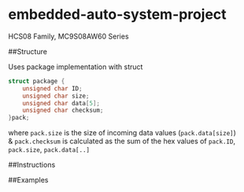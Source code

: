 # embedded-auto-system-project
HCS08 Family,
MC9S08AW60 Series

##Structure

Uses package implementation with struct

```c
struct package {
	unsigned char ID;
	unsigned char size;
	unsigned char data[5];
	unsigned char checksum;
}pack;
```

where ```pack.size``` is the size of incoming data values (```pack.data[size]```)   
& ```pack.checksum``` is calculated as the sum of the hex values of ```pack.ID```, ```pack.size```, ```pack.data[..]```

##Instructions


##Examples
